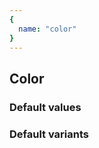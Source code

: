 ```yaml
---
{
  name: "color"
}
---
```


## Color

### Default values
<!-- defaults.values.start -->
<!-- defaults.values.end -->


### Default variants
<!-- defaults.variants.start -->
<!-- defaults.variants.end -->
